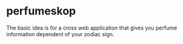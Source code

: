 perfumeskop
===========
The basic idea is for a cross web application that gives you perfume information dependent of your zodiac sign.

